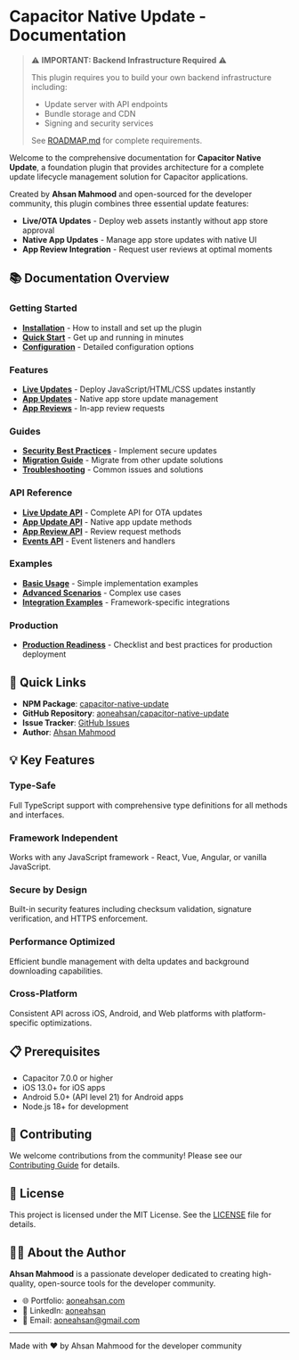 # Capacitor Native Update - Documentation

> ⚠️ **IMPORTANT: Backend Infrastructure Required** ⚠️
> 
> This plugin requires you to build your own backend infrastructure including:
> - Update server with API endpoints
> - Bundle storage and CDN
> - Signing and security services
> 
> See [ROADMAP.md](../ROADMAP.md) for complete requirements.

Welcome to the comprehensive documentation for **Capacitor Native Update**, a foundation plugin that provides architecture for a complete update lifecycle management solution for Capacitor applications.

Created by **Ahsan Mahmood** and open-sourced for the developer community, this plugin combines three essential update features:

- **Live/OTA Updates** - Deploy web assets instantly without app store approval
- **Native App Updates** - Manage app store updates with native UI
- **App Review Integration** - Request user reviews at optimal moments

## 📚 Documentation Overview

### Getting Started

- [**Installation**](./getting-started/installation.md) - How to install and set up the plugin
- [**Quick Start**](./getting-started/quick-start.md) - Get up and running in minutes
- [**Configuration**](./getting-started/configuration.md) - Detailed configuration options

### Features

- [**Live Updates**](./features/live-updates.md) - Deploy JavaScript/HTML/CSS updates instantly
- [**App Updates**](./features/app-updates.md) - Native app store update management
- [**App Reviews**](./features/app-reviews.md) - In-app review requests

### Guides

- [**Security Best Practices**](./guides/security-best-practices.md) - Implement secure updates
- [**Migration Guide**](./guides/migration-guide.md) - Migrate from other update solutions
- [**Troubleshooting**](./guides/troubleshooting.md) - Common issues and solutions

### API Reference

- [**Live Update API**](./api/live-update-api.md) - Complete API for OTA updates
- [**App Update API**](./api/app-update-api.md) - Native app update methods
- [**App Review API**](./api/app-review-api.md) - Review request methods
- [**Events API**](./api/events-api.md) - Event listeners and handlers

### Examples

- [**Basic Usage**](./examples/basic-usage.md) - Simple implementation examples
- [**Advanced Scenarios**](./examples/advanced-scenarios.md) - Complex use cases
- [**Integration Examples**](./examples/integration-examples.md) - Framework-specific integrations

### Production

- [**Production Readiness**](./production-readiness.md) - Checklist and best practices for production deployment

## 🚀 Quick Links

- **NPM Package**: [capacitor-native-update](https://www.npmjs.com/package/capacitor-native-update)
- **GitHub Repository**: [aoneahsan/capacitor-native-update](https://github.com/aoneahsan/capacitor-native-update)
- **Issue Tracker**: [GitHub Issues](https://github.com/aoneahsan/capacitor-native-update/issues)
- **Author**: [Ahsan Mahmood](https://aoneahsan.com)

## 💡 Key Features

### Type-Safe

Full TypeScript support with comprehensive type definitions for all methods and interfaces.

### Framework Independent

Works with any JavaScript framework - React, Vue, Angular, or vanilla JavaScript.

### Secure by Design

Built-in security features including checksum validation, signature verification, and HTTPS enforcement.

### Performance Optimized

Efficient bundle management with delta updates and background downloading capabilities.

### Cross-Platform

Consistent API across iOS, Android, and Web platforms with platform-specific optimizations.

## 📋 Prerequisites

- Capacitor 7.0.0 or higher
- iOS 13.0+ for iOS apps
- Android 5.0+ (API level 21) for Android apps
- Node.js 18+ for development

## 🤝 Contributing

We welcome contributions from the community! Please see our [Contributing Guide](https://github.com/aoneahsan/capacitor-native-update/blob/main/CONTRIBUTING.md) for details.

## 📄 License

This project is licensed under the MIT License. See the [LICENSE](https://github.com/aoneahsan/capacitor-native-update/blob/main/LICENSE) file for details.

## 👨‍💻 About the Author

**Ahsan Mahmood** is a passionate developer dedicated to creating high-quality, open-source tools for the developer community.

- 🌐 Portfolio: [aoneahsan.com](https://aoneahsan.com)
- 💼 LinkedIn: [aoneahsan](https://linkedin.com/in/aoneahsan)
- 📧 Email: aoneahsan@gmail.com

---

Made with ❤️ by Ahsan Mahmood for the developer community
